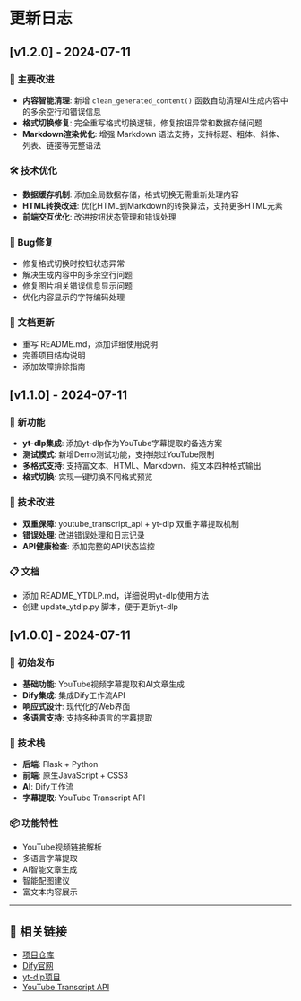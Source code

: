 # 更新日志

## [v1.2.0] - 2024-07-11

### 🎯 主要改进
- **内容智能清理**: 新增 `clean_generated_content()` 函数自动清理AI生成内容中的多余空行和错误信息
- **格式切换修复**: 完全重写格式切换逻辑，修复按钮异常和数据存储问题
- **Markdown渲染优化**: 增强 Markdown 语法支持，支持标题、粗体、斜体、列表、链接等完整语法

### 🛠️ 技术优化
- **数据缓存机制**: 添加全局数据存储，格式切换无需重新处理内容
- **HTML转换改进**: 优化HTML到Markdown的转换算法，支持更多HTML元素
- **前端交互优化**: 改进按钮状态管理和错误处理

### 🐛 Bug修复
- 修复格式切换时按钮状态异常
- 解决生成内容中的多余空行问题
- 修复图片相关错误信息显示问题
- 优化内容显示的字符编码处理

### 📝 文档更新
- 重写 README.md，添加详细使用说明
- 完善项目结构说明
- 添加故障排除指南

## [v1.1.0] - 2024-07-11

### 🚀 新功能
- **yt-dlp集成**: 添加yt-dlp作为YouTube字幕提取的备选方案
- **测试模式**: 新增Demo测试功能，支持绕过YouTube限制
- **多格式支持**: 支持富文本、HTML、Markdown、纯文本四种格式输出
- **格式切换**: 实现一键切换不同格式预览

### 🔧 技术改进
- **双重保障**: youtube_transcript_api + yt-dlp 双重字幕提取机制
- **错误处理**: 改进错误处理和日志记录
- **API健康检查**: 添加完整的API状态监控

### 📋 文档
- 添加 README_YTDLP.md，详细说明yt-dlp使用方法
- 创建 update_ytdlp.py 脚本，便于更新yt-dlp

## [v1.0.0] - 2024-07-11

### 🎉 初始发布
- **基础功能**: YouTube视频字幕提取和AI文章生成
- **Dify集成**: 集成Dify工作流API
- **响应式设计**: 现代化的Web界面
- **多语言支持**: 支持多种语言的字幕提取

### 🔨 技术栈
- **后端**: Flask + Python
- **前端**: 原生JavaScript + CSS3
- **AI**: Dify工作流
- **字幕提取**: YouTube Transcript API

### 📦 功能特性
- YouTube视频链接解析
- 多语言字幕提取
- AI智能文章生成
- 智能配图建议
- 富文本内容展示

---

## 🔗 相关链接

- [项目仓库](https://github.com/your-username/volcengine-visual-api)
- [Dify官网](https://dify.ai/)
- [yt-dlp项目](https://github.com/yt-dlp/yt-dlp)
- [YouTube Transcript API](https://github.com/jdepoix/youtube-transcript-api) 